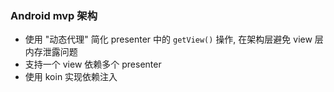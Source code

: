 ### Android mvp 架构
- 使用 "动态代理" 简化 presenter 中的 `getView()` 操作, 在架构层避免 view 层内存泄露问题
- 支持一个 view 依赖多个 presenter
- 使用 koin 实现依赖注入

